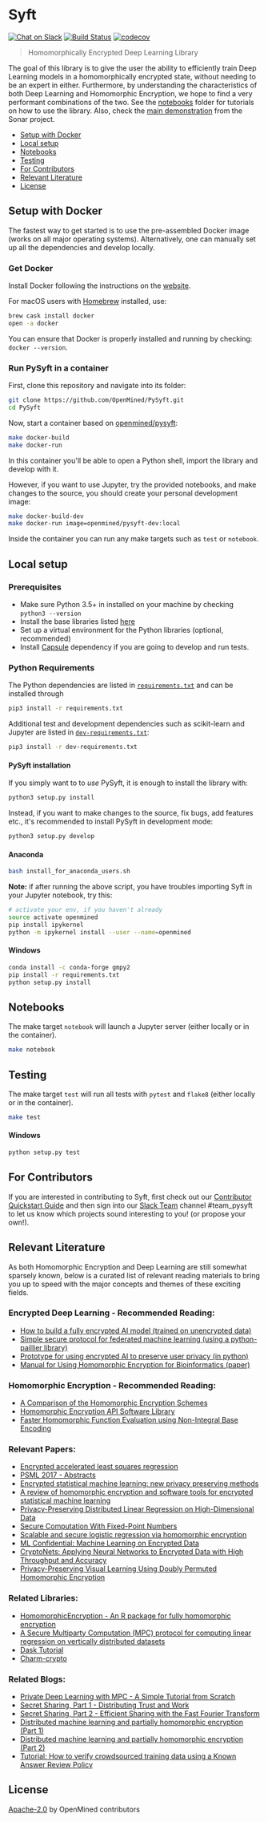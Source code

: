 # Syft

[![Chat on Slack](https://img.shields.io/badge/chat-on%20slack-7A5979.svg)](https://openmined.slack.com/messages/team_pysyft)
[![Build Status](https://travis-ci.org/OpenMined/PySyft.svg?branch=master)](https://travis-ci.org/OpenMined/PySyft)
[![codecov](https://codecov.io/gh/openmined/pysyft/branch/master/graph/badge.svg)](https://codecov.io/gh/openmined/pysyft)

> Homomorphically Encrypted Deep Learning Library

The goal of this library is to give the user the ability to efficiently train Deep Learning models in a homomorphically encrypted state, without needing to be an expert in either. Furthermore, by understanding the characteristics of both Deep Learning and Homomorphic Encryption, we hope to find a very performant combinations of the two. See the [notebooks](./notebooks) folder for tutorials on how to use the library. Also, check the [main demonstration](https://github.com/OpenMined/sonar) from the Sonar project.

- [Setup with Docker](#setup-with-doker)
- [Local setup](#local-setup)
- [Notebooks](#notebooks)
- [Testing](#testing)
- [For Contributors](#for-contributors)
- [Relevant Literature](#relevant-literature)
- [License](#license)

## Setup with Docker

The fastest way to get started is to use the pre-assembled Docker image (works on all major operating systems). Alternatively, one can manually set up all the dependencies and develop locally.

### Get Docker
Install Docker following the instructions on the [website](https://www.docker.com/).

For macOS users with [Homebrew](https://brew.sh/) installed, use:
```sh
brew cask install docker
open -a docker
```

You can ensure that Docker is properly installed and running by checking: `docker --version`.

### Run PySyft in a container
First, clone this repository and navigate into its folder:

```sh
git clone https://github.com/OpenMined/PySyft.git
cd PySyft
```

Now, start a container based on [openmined/pysyft](https://hub.docker.com/r/openmined/pysyft/):
```sh
make docker-build
make docker-run
```
In this container you'll be able to open a Python shell, import the library and develop with it.

However, if you want to use Jupyter, try the provided notebooks, and make changes to the source,
you should create your personal development image:
```sh
make docker-build-dev
make docker-run image=openmined/pysyft-dev:local
```

Inside the container you can run any make targets such as `test` or `notebook`.

## Local setup

### Prerequisites

- Make sure Python 3.5+ in installed on your machine by checking `python3 --version`
- Install the base libraries listed [here](https://github.com/OpenMined/PySonar/blob/master/README.md#base-libraries)
- Set up a virtual environment for the Python libraries (optional, recommended)
- Install [Capsule](https://github.com/OpenMined/Capsule) dependency if you are going to develop and run tests.

### Python Requirements

The Python dependencies are listed in [`requirements.txt`](./requirements.txt) and can be installed through
```sh
pip3 install -r requirements.txt
```

Additional test and development dependencies such as scikit-learn and Jupyter are
listed in [`dev-requirements.txt`](./dev-requirements.txt):
```sh
pip3 install -r dev-requirements.txt
```

#### PySyft installation
If you simply want to to _use_ PySyft, it is enough to install the library with:
```sh
python3 setup.py install
```

Instead, if you want to make changes to the source, fix bugs, add features etc.,
it's recommended to install PySyft in development mode:
```sh
python3 setup.py develop
```

#### Anaconda

```sh
bash install_for_anaconda_users.sh
```

__Note:__ if after running the above script, you have troubles importing Syft in your Jupyter notebook, try this:

```sh
# activate your env, if you haven't already
source activate openmined  
pip install ipykernel
python -m ipykernel install --user --name=openmined
```

#### Windows

```sh
conda install -c conda-forge gmpy2
pip install -r requirements.txt
python setup.py install
```

## Notebooks
The make target `notebook` will launch a Jupyter server (either locally or in the container).
```sh
make notebook
```

## Testing
The make target `test` will run all tests with `pytest` and `flake8` (either locally or in the container).
```sh
make test
```
#### Windows
```sh
python setup.py test
```

## For Contributors
If you are interested in contributing to Syft, first check out our [Contributor Quickstart Guide](https://github.com/OpenMined/Docs/blob/master/contributing/quickstart.md) and then sign into our [Slack Team](https://openmined.slack.com/) channel #team_pysyft to let us know which projects sound interesting to you! (or propose your own!).

## Relevant Literature
As both Homomorphic Encryption and Deep Learning are still somewhat sparsely known, below is a curated list of relevant reading materials to bring you up to speed with the major concepts and themes of these exciting fields.

### Encrypted Deep Learning - Recommended Reading:
- [How to build a fully encrypted AI model (trained on unencrypted data)](http://iamtrask.github.io/2017/03/17/safe-ai/)
- [Simple secure protocol for federated machine learning (using a python-paillier library)](https://blog.n1analytics.com/distributed-machine-learning-and-partially-homomorphic-encryption-1/)
- [Prototype for using encrypted AI to preserve user privacy (in python)](http://iamtrask.github.io/2017/06/05/homomorphic-surveillance/)
- [Manual for Using Homomorphic Encryption for Bioinformatics (paper)](https://www.microsoft.com/en-us/research/wp-content/uploads/2015/11/ManualHE-3.pdf)

### Homomorphic Encryption - Recommended Reading:
- [A Comparison of the Homomorphic Encryption Schemes](https://eprint.iacr.org/2014/062.pdf)
- [Homomorphic Encryption API Software Library](http://heat-h2020-project.blogspot.co.uk/2017/02/homomorphic-encryption-api-software.html)
- [Faster Homomorphic Function Evaluation using Non-Integral Base Encoding](http://heat-h2020-project.blogspot.co.uk/2017/)

### Relevant Papers:
- [Encrypted accelerated least squares regression](http://proceedings.mlr.press/v54/esperanca17a/esperanca17a.pdf)
- [PSML 2017 - Abstracts](https://sites.google.com/view/psml/program/abstracts)
- [Encrypted statistical machine learning: new privacy
preserving methods](https://arxiv.org/pdf/1508.06845.pdf)
- [A review of homomorphic encryption and software
tools for encrypted statistical machine learning](https://arxiv.org/pdf/1508.06574.pdf)
- [Privacy-Preserving Distributed Linear Regression on High-Dimensional Data](https://eprint.iacr.org/2016/892)
- [Secure Computation With Fixed-Point Numbers](https://www1.cs.fau.de/filepool/publications/octavian_securescm/secfp-fc10.pdf)
- [Scalable and secure logistic regression via homomorphic encryption](https://pdfs.semanticscholar.org/d24c/81f1e2904ba6ec3f341161865ef93247855b.pdf)
- [ML Confidential: Machine Learning on Encrypted Data](https://eprint.iacr.org/2012/323.pdf)
- [CryptoNets: Applying Neural Networks to Encrypted Data with High Throughput and Accuracy](http://proceedings.mlr.press/v48/gilad-bachrach16.pdf)
- [Privacy-Preserving Visual Learning Using Doubly Permuted Homomorphic Encryption](https://arxiv.org/pdf/1704.02203.pdf)

### Related Libraries:
- [HomomorphicEncryption - An R package for fully homomorphic encryption](http://www.louisaslett.com/HomomorphicEncryption/#details)
- [A Secure Multiparty Computation (MPC) protocol for computing linear regression on vertically distributed datasets](https://github.com/iamtrask/linreg-mpc)
- [Dask Tutorial](https://github.com/dask/dask-tutorial)
- [Charm-crypto](http://charm-crypto.io/)

### Related Blogs:
- [Private Deep Learning with MPC - A Simple Tutorial from Scratch](https://mortendahl.github.io/2017/04/17/private-deep-learning-with-mpc/)
- [Secret Sharing, Part 1 - Distributing Trust and Work](https://mortendahl.github.io/2017/06/04/secret-sharing-part1/)
- [Secret Sharing, Part 2 - Efficient Sharing with the Fast Fourier Transform](https://mortendahl.github.io/2017/06/24/secret-sharing-part2/)
- [Distributed machine learning and partially homomorphic encryption (Part 1)](https://blog.n1analytics.com/distributed-machine-learning-and-partially-homomorphic-encryption-1/)
- [Distributed machine learning and partially homomorphic encryption (Part 2)](https://blog.n1analytics.com/distributed-machine-learning-and-partially-homomorphic-encryption-2/)
- [Tutorial: How to verify crowdsourced training data using a Known Answer Review Policy](https://blog.mturk.com/tutorial-how-to-verify-crowdsourced-training-data-using-a-known-answer-review-policy-85596fb55ed)

## License
[Apache-2.0](https://github.com/OpenMined/PySyft/blob/master/LICENSE) by OpenMined contributors
